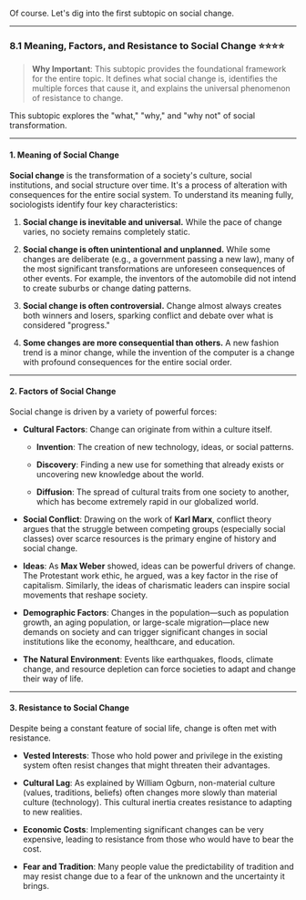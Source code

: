 Of course. Let's dig into the first subtopic on social change.

---

### 8.1 Meaning, Factors, and Resistance to Social Change ⭐⭐⭐⭐

> **Why Important**: This subtopic provides the foundational framework for the entire topic. It defines what social change is, identifies the multiple forces that cause it, and explains the universal phenomenon of resistance to change.

This subtopic explores the "what," "why," and "why not" of social transformation.

---

#### **1. Meaning of Social Change**

**Social change** is the transformation of a society's culture, social institutions, and social structure over time. It's a process of alteration with consequences for the entire social system. To understand its meaning fully, sociologists identify four key characteristics:

1. **Social change is inevitable and universal.** While the pace of change varies, no society remains completely static.
    
2. **Social change is often unintentional and unplanned.** While some changes are deliberate (e.g., a government passing a new law), many of the most significant transformations are unforeseen consequences of other events. For example, the inventors of the automobile did not intend to create suburbs or change dating patterns.
    
3. **Social change is often controversial.** Change almost always creates both winners and losers, sparking conflict and debate over what is considered "progress."
    
4. **Some changes are more consequential than others.** A new fashion trend is a minor change, while the invention of the computer is a change with profound consequences for the entire social order.
    

---

#### **2. Factors of Social Change**

Social change is driven by a variety of powerful forces:

- **Cultural Factors**: Change can originate from within a culture itself.
    
    - **Invention**: The creation of new technology, ideas, or social patterns.
        
    - **Discovery**: Finding a new use for something that already exists or uncovering new knowledge about the world.
        
    - **Diffusion**: The spread of cultural traits from one society to another, which has become extremely rapid in our globalized world.
        
- **Social Conflict**: Drawing on the work of **Karl Marx**, conflict theory argues that the struggle between competing groups (especially social classes) over scarce resources is the primary engine of history and social change.
    
- **Ideas**: As **Max Weber** showed, ideas can be powerful drivers of change. The Protestant work ethic, he argued, was a key factor in the rise of capitalism. Similarly, the ideas of charismatic leaders can inspire social movements that reshape society.
    
- **Demographic Factors**: Changes in the population—such as population growth, an aging population, or large-scale migration—place new demands on society and can trigger significant changes in social institutions like the economy, healthcare, and education.
    
- **The Natural Environment**: Events like earthquakes, floods, climate change, and resource depletion can force societies to adapt and change their way of life.
    

---

#### **3. Resistance to Social Change**

Despite being a constant feature of social life, change is often met with resistance.

- **Vested Interests**: Those who hold power and privilege in the existing system often resist changes that might threaten their advantages.
    
- **Cultural Lag**: As explained by William Ogburn, non-material culture (values, traditions, beliefs) often changes more slowly than material culture (technology). This cultural inertia creates resistance to adapting to new realities.
    
- **Economic Costs**: Implementing significant changes can be very expensive, leading to resistance from those who would have to bear the cost.
    
- **Fear and Tradition**: Many people value the predictability of tradition and may resist change due to a fear of the unknown and the uncertainty it brings.